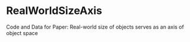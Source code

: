 # RealWorldSizeAxis
Code and Data for Paper: Real-world size of objects serves as an axis of object space
